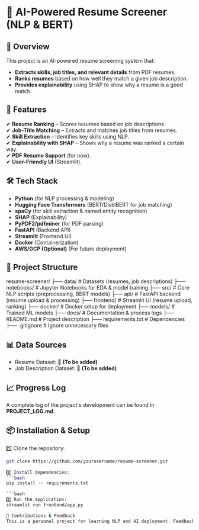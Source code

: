 # 📄 AI-Powered Resume Screener (NLP & BERT)

## 🚀 Overview
This project is an AI-powered resume screening system that:
- **Extracts skills, job titles, and relevant details** from PDF resumes.
- **Ranks resumes** based on how well they match a given job description.
- **Provides explainability** using SHAP to show why a resume is a good match.

## 🎯 Features
✔ **Resume Ranking** – Scores resumes based on job descriptions.  
✔ **Job-Title Matching** – Extracts and matches job titles from resumes.  
✔ **Skill Extraction** – Identifies key skills using NLP.  
✔ **Explainability with SHAP** – Shows why a resume was ranked a certain way.  
✔ **PDF Resume Support** (for now).  
✔ **User-Friendly UI** (Streamlit).  

## 🛠 Tech Stack
- **Python** (for NLP processing & modeling)
- **Hugging Face Transformers** (BERT/DistilBERT for job matching)
- **spaCy** (for skill extraction & named entity recognition)
- **SHAP** (Explainability)
- **PyPDF2/pdfminer** (for PDF parsing)
- **FastAPI** (Backend API)
- **Streamlit** (Frontend UI)
- **Docker** (Containerization)
- **AWS/GCP (Optional)** (For future deployment)

## 📂 Project Structure
resume-screener/ ├── data/ # Datasets (resumes, job descriptions) ├── notebooks/ # Jupyter Notebooks for EDA & model training ├── src/ # Core NLP scripts (preprocessing, BERT models) ├── api/ # FastAPI backend (resume upload & processing) ├── frontend/ # Streamlit UI (resume upload, ranking) ├── docker/ # Docker setup for deployment ├── models/ # Trained ML models ├── docs/ # Documentation & process logs ├── README.md # Project description ├── requirements.txt # Dependencies ├── .gitignore # Ignore unnecessary files

## 📊 Data Sources
- Resume Dataset: 📌 **(To be added)**
- Job Description Dataset: 📌 **(To be added)**

## 📈 Progress Log
A complete log of the project's development can be found in **PROJECT_LOG.md**.

## 📦 Installation & Setup
1️⃣ Clone the repository:
```bash
git clone https://github.com/yourusername/resume-screener.git
 
2️⃣ Install dependencies:
```bash
pip install -r requirements.txt

```bash
3️⃣ Run the application:
streamlit run frontend/app.py

🤝 Contributions & Feedback
This is a personal project for learning NLP and AI deployment. Feedback and contributions are welcome!